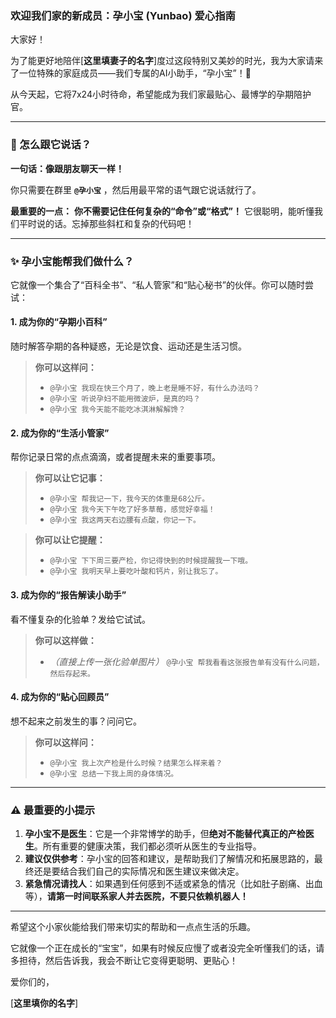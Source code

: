 ### **欢迎我们家的新成员：孕小宝 (Yunbao) 爱心指南**

大家好！

为了能更好地陪伴[**这里填妻子的名字**]度过这段特别又美妙的时光，我为大家请来了一位特殊的家庭成员——我们专属的AI小助手，“孕小宝”！🎉

从今天起，它将7x24小时待命，希望能成为我们家最贴心、最博学的孕期陪护官。

---

### **🤔 怎么跟它说话？**

**一句话：像跟朋友聊天一样！**

你只需要在群里 **`@孕小宝`** ，然后用最平常的语气跟它说话就行了。

**最重要的一点：**
**你不需要记住任何复杂的“命令”或“格式”！** 它很聪明，能听懂我们平时说的话。忘掉那些斜杠和复杂的代码吧！

---

### **✨ 孕小宝能帮我们做什么？**

它就像一个集合了“百科全书”、“私人管家”和“贴心秘书”的伙伴。你可以随时尝试：

#### **1. 成为你的“孕期小百科”**
随时解答孕期的各种疑惑，无论是饮食、运动还是生活习惯。

> **你可以这样问：**
> *   `@孕小宝 我现在快三个月了，晚上老是睡不好，有什么办法吗？`
> *   `@孕小宝 听说孕妇不能用微波炉，是真的吗？`
> *   `@孕小宝 我今天能不能吃冰淇淋解解馋？`

#### **2. 成为你的“生活小管家”**
帮你记录日常的点点滴滴，或者提醒未来的重要事项。

> **你可以让它记事：**
> *   `@孕小宝 帮我记一下，我今天的体重是68公斤。`
> *   `@孕小宝 我今天下午吃了好多草莓，感觉好幸福！`
> *   `@孕小宝 我这两天右边腰有点酸，你记一下。`

> **你可以让它提醒：**
> *   `@孕小宝 下下周三要产检，你记得快到的时候提醒我一下哦。`
> *   `@孕小宝 我明天早上要吃叶酸和钙片，别让我忘了。`

#### **3. 成为你的“报告解读小助手”**
看不懂复杂的化验单？发给它试试。

> **你可以这样做：**
> *   *（直接上传一张化验单图片）* `@孕小宝 帮我看看这张报告单有没有什么问题，然后存起来。`

#### **4. 成为你的“贴心回顾员”**
想不起来之前发生的事？问问它。

> **你可以这样问：**
> *   `@孕小宝 我上次产检是什么时候？结果怎么样来着？`
> *   `@孕小宝 总结一下我上周的身体情况。`

---

### **⚠️ 最重要的小提示**

1.  **孕小宝不是医生**：它是一个非常博学的助手，但**绝对不能替代真正的产检医生**。所有重要的健康决策，我们都必须听从医生的专业指导。
2.  **建议仅供参考**：孕小宝的回答和建议，是帮助我们了解情况和拓展思路的，最终还是要结合我们自己的实际情况和医生建议来做决定。
3.  **紧急情况请找人**：如果遇到任何感到不适或紧急的情况（比如肚子剧痛、出血等），**请第一时间联系家人并去医院，不要只依赖机器人！**

---

希望这个小家伙能给我们带来切实的帮助和一点点生活的乐趣。

它就像一个正在成长的“宝宝”，如果有时候反应慢了或者没完全听懂我们的话，请多担待，然后告诉我，我会不断让它变得更聪明、更贴心！

爱你们的，

[**这里填你的名字**]